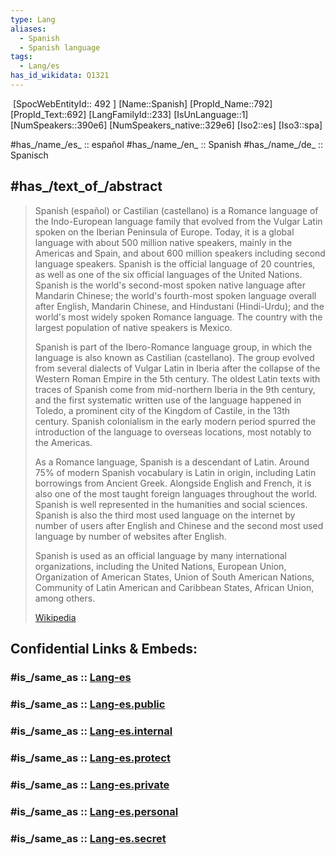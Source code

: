 ```yaml
---
type: Lang
aliases:
  - Spanish
  - Spanish language
tags:
  - Lang/es
has_id_wikidata: Q1321 
---
```

﻿
[SpocWebEntityId:: 492 ]
[Name::Spanish]
[PropId_Name::792]
[PropId_Text::692]
[LangFamilyId::233]
[IsUnLanguage::1]
[NumSpeakers::390e6] 
[NumSpeakers_native::329e6] 
[Iso2::es]
[Iso3::spa]

#has_/name_/es_ ::  español
#has_/name_/en_ :: Spanish 
#has_/name_/de_ :: Spanisch  


## #has_/text_of_/abstract 

> Spanish (español) or Castilian (castellano) is a Romance language of the Indo-European language family that evolved from the Vulgar Latin spoken on the Iberian Peninsula of Europe. Today, it is a global language with about 500 million native speakers, mainly in the Americas and Spain, and about 600 million speakers including second language speakers. Spanish is the official language of 20 countries, as well as one of the six official languages of the United Nations. Spanish is the world's second-most spoken native language after Mandarin Chinese; the world's fourth-most spoken language overall after English, Mandarin Chinese, and Hindustani (Hindi-Urdu); and the world's most widely spoken Romance language. The country with the largest population of native speakers is Mexico.
>
> Spanish is part of the Ibero-Romance language group, in which the language is also known as Castilian (castellano). The group evolved from several dialects of Vulgar Latin in Iberia after the collapse of the Western Roman Empire in the 5th century. The oldest Latin texts with traces of Spanish come from mid-northern Iberia in the 9th century, and the first systematic written use of the language happened in Toledo, a prominent city of the Kingdom of Castile, in the 13th century. Spanish colonialism in the early modern period spurred the introduction of the language to overseas locations, most notably to the Americas.
>
> As a Romance language, Spanish is a descendant of Latin. Around 75% of modern Spanish vocabulary is Latin in origin, including Latin borrowings from Ancient Greek. Alongside English and French, it is also one of the most taught foreign languages throughout the world. Spanish is well represented in the humanities and social sciences. Spanish is also the third most used language on the internet by number of users after English and Chinese and the second most used language by number of websites after English.
>
> Spanish is used as an official language by many international organizations, including the United Nations, European Union, Organization of American States, Union of South American Nations, Community of Latin American and Caribbean States, African Union, among others.
>
> [Wikipedia](https://en.wikipedia.org/wiki/Spanish%20language)


## Confidential Links & Embeds: 

### #is_/same_as :: [Lang-es](/_Standards/Language/Lang~Family/LangFamily-Indo-European/LangFamily-Italic/LangFamily-Romance/Lang-es.md) 

### #is_/same_as :: [Lang-es.public](/_public/Language/Lang~Family/LangFamily-Indo-European/LangFamily-Italic/LangFamily-Romance/Lang-es.public.md) 

### #is_/same_as :: [Lang-es.internal](/_internal/Language/Lang~Family/LangFamily-Indo-European/LangFamily-Italic/LangFamily-Romance/Lang-es.internal.md) 

### #is_/same_as :: [Lang-es.protect](/_protect/Language/Lang~Family/LangFamily-Indo-European/LangFamily-Italic/LangFamily-Romance/Lang-es.protect.md) 

### #is_/same_as :: [Lang-es.private](/_private/Language/Lang~Family/LangFamily-Indo-European/LangFamily-Italic/LangFamily-Romance/Lang-es.private.md) 

### #is_/same_as :: [Lang-es.personal](/_personal/Language/Lang~Family/LangFamily-Indo-European/LangFamily-Italic/LangFamily-Romance/Lang-es.personal.md) 

### #is_/same_as :: [Lang-es.secret](/_secret/Language/Lang~Family/LangFamily-Indo-European/LangFamily-Italic/LangFamily-Romance/Lang-es.secret.md)


